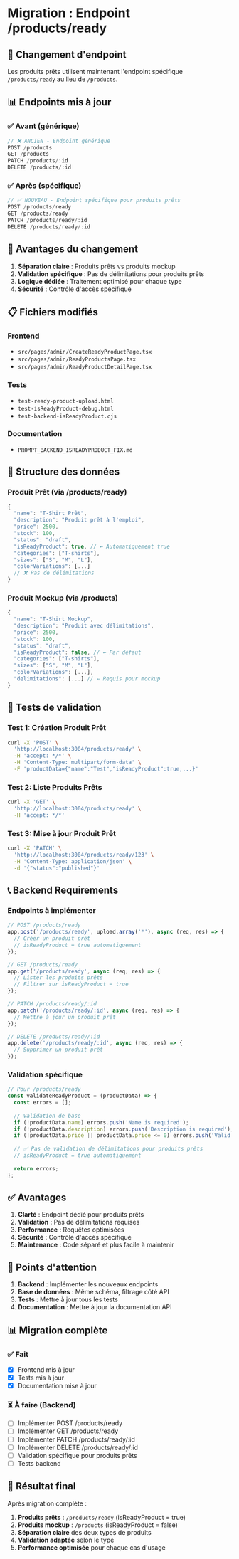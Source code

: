 # Migration : Endpoint /products/ready

## 🔄 **Changement d'endpoint**

Les produits prêts utilisent maintenant l'endpoint spécifique `/products/ready` au lieu de `/products`.

## 📊 **Endpoints mis à jour**

### ✅ **Avant (générique)**
```javascript
// ❌ ANCIEN - Endpoint générique
POST /products
GET /products
PATCH /products/:id
DELETE /products/:id
```

### ✅ **Après (spécifique)**
```javascript
// ✅ NOUVEAU - Endpoint spécifique pour produits prêts
POST /products/ready
GET /products/ready
PATCH /products/ready/:id
DELETE /products/ready/:id
```

## 🎯 **Avantages du changement**

1. **Séparation claire** : Produits prêts vs produits mockup
2. **Validation spécifique** : Pas de délimitations pour produits prêts
3. **Logique dédiée** : Traitement optimisé pour chaque type
4. **Sécurité** : Contrôle d'accès spécifique

## 📋 **Fichiers modifiés**

### Frontend
- `src/pages/admin/CreateReadyProductPage.tsx`
- `src/pages/admin/ReadyProductsPage.tsx`
- `src/pages/admin/ReadyProductDetailPage.tsx`

### Tests
- `test-ready-product-upload.html`
- `test-isReadyProduct-debug.html`
- `test-backend-isReadyProduct.cjs`

### Documentation
- `PROMPT_BACKEND_ISREADYPRODUCT_FIX.md`

## 🔧 **Structure des données**

### Produit Prêt (via /products/ready)
```javascript
{
  "name": "T-Shirt Prêt",
  "description": "Produit prêt à l'emploi",
  "price": 2500,
  "stock": 100,
  "status": "draft",
  "isReadyProduct": true, // ← Automatiquement true
  "categories": ["T-shirts"],
  "sizes": ["S", "M", "L"],
  "colorVariations": [...]
  // ❌ Pas de délimitations
}
```

### Produit Mockup (via /products)
```javascript
{
  "name": "T-Shirt Mockup",
  "description": "Produit avec délimitations",
  "price": 2500,
  "stock": 100,
  "status": "draft",
  "isReadyProduct": false, // ← Par défaut
  "categories": ["T-shirts"],
  "sizes": ["S", "M", "L"],
  "colorVariations": [...],
  "delimitations": [...] // ← Requis pour mockup
}
```

## 🧪 **Tests de validation**

### Test 1: Création Produit Prêt
```bash
curl -X 'POST' \
  'http://localhost:3004/products/ready' \
  -H 'accept: */*' \
  -H 'Content-Type: multipart/form-data' \
  -F 'productData={"name":"Test","isReadyProduct":true,...}'
```

### Test 2: Liste Produits Prêts
```bash
curl -X 'GET' \
  'http://localhost:3004/products/ready' \
  -H 'accept: */*'
```

### Test 3: Mise à jour Produit Prêt
```bash
curl -X 'PATCH' \
  'http://localhost:3004/products/ready/123' \
  -H 'Content-Type: application/json' \
  -d '{"status":"published"}'
```

## 📞 **Backend Requirements**

### Endpoints à implémenter
```javascript
// POST /products/ready
app.post('/products/ready', upload.array('*'), async (req, res) => {
  // Créer un produit prêt
  // isReadyProduct = true automatiquement
});

// GET /products/ready
app.get('/products/ready', async (req, res) => {
  // Lister les produits prêts
  // Filtrer sur isReadyProduct = true
});

// PATCH /products/ready/:id
app.patch('/products/ready/:id', async (req, res) => {
  // Mettre à jour un produit prêt
});

// DELETE /products/ready/:id
app.delete('/products/ready/:id', async (req, res) => {
  // Supprimer un produit prêt
});
```

### Validation spécifique
```javascript
// Pour /products/ready
const validateReadyProduct = (productData) => {
  const errors = [];
  
  // Validation de base
  if (!productData.name) errors.push('Name is required');
  if (!productData.description) errors.push('Description is required');
  if (!productData.price || productData.price <= 0) errors.push('Valid price is required');
  
  // ✅ Pas de validation de délimitations pour produits prêts
  // isReadyProduct = true automatiquement
  
  return errors;
};
```

## ✅ **Avantages**

1. **Clarté** : Endpoint dédié pour produits prêts
2. **Validation** : Pas de délimitations requises
3. **Performance** : Requêtes optimisées
4. **Sécurité** : Contrôle d'accès spécifique
5. **Maintenance** : Code séparé et plus facile à maintenir

## 🚨 **Points d'attention**

1. **Backend** : Implémenter les nouveaux endpoints
2. **Base de données** : Même schéma, filtrage côté API
3. **Tests** : Mettre à jour tous les tests
4. **Documentation** : Mettre à jour la documentation API

## 📊 **Migration complète**

### ✅ Fait
- [x] Frontend mis à jour
- [x] Tests mis à jour
- [x] Documentation mise à jour

### ⏳ À faire (Backend)
- [ ] Implémenter POST /products/ready
- [ ] Implémenter GET /products/ready
- [ ] Implémenter PATCH /products/ready/:id
- [ ] Implémenter DELETE /products/ready/:id
- [ ] Validation spécifique pour produits prêts
- [ ] Tests backend

## 🎯 **Résultat final**

Après migration complète :

1. **Produits prêts** : `/products/ready` (isReadyProduct = true)
2. **Produits mockup** : `/products` (isReadyProduct = false)
3. **Séparation claire** des deux types de produits
4. **Validation adaptée** selon le type
5. **Performance optimisée** pour chaque cas d'usage 